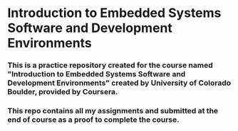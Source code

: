 # Introduction to Embedded Systems Software and Development Environments
### This is a practice repository created for the course named "Introduction to Embedded Systems Software and Development Environments" created by University of Colorado Boulder, provided by Coursera.
### This repo contains all my assignments and submitted at the end of course as a proof to complete the course.